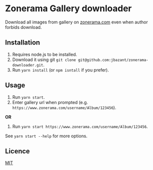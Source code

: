 # Zonerama Gallery downloader
Download all images from gallery on [zonerama.com](https://zonerama.com) even when author forbids download.

## Installation
1. Requires node.js to be installed.
1. Download it using git `git clone git@github.com:jbazant/zonerama-downloader.git`.
1. Run `yarn install` (or `npm isntall` if you prefer).

## Usage
1. Run `yarn start`.
1. Enter gallery url when prompted (e.g. `https://www.zonerama.com/username/Album/123456`).

**OR**

1. Run `yarn start https://www.zonerama.com/username/Album/123456`.

See `yarn start --help` for more options.

## Licence 
[MIT](./LICENSE)